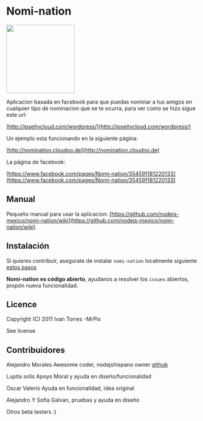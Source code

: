 # Nomi-nation
<img src="http://nomination.cloudno.de/images/ipn.png" width="180px" />

Aplicacion basada en facebook para que puedas nominar a tus amigos en cualquier tipo de nominacion que se te ocurra, para ver como se hizo sigue este url:

 [http://ipseitycloud.com/wordpress/](http://ipseitycloud.com/wordpress/)

Un ejemplo esta funcionando en la siguiente página:
 
 [http://nomination.cloudno.de](http://nomination.cloudno.de)

La página de facebook:

 [https://www.facebook.com/pages/Nomi-nation/354591181220133](https://www.facebook.com/pages/Nomi-nation/354591181220133)


## Manual

Pequeño manual para usar la aplicacion:
 [https://github.com/nodejs-mexico/nomi-nation/wiki](https://github.com/nodejs-mexico/nomi-nation/wiki)


## Instalación

Si quieres contribuir, asegurate de instalar `nomi-nation` localmente siguiente [estos pasos](https://github.com/nodejs-mexico/nomi-nation/wiki/Instalando-nomi-nation-Localmente)

**Nomi-nation es código abierto**, ayudanos a resolver los `issues` abiertos, propón nueva funcionalidad.

## Licence

  Copyright (C) 2011  Ivan Torres -MrPix

  See license

## Contribuidores

  Alejandro Morales Awesome coder, nodejshispano owner [github](https://github.com/alejandromg)
  
  Lupita solis Apoyo Moral y ayuda en diseño/funcionalidad
  
  Oscar Valerio Ayuda en funcionalidad, idea original
  
  Alejandro Y Sofia Galvan, pruebas y ayuda en diseño
  
  Otros beta testers :)
  